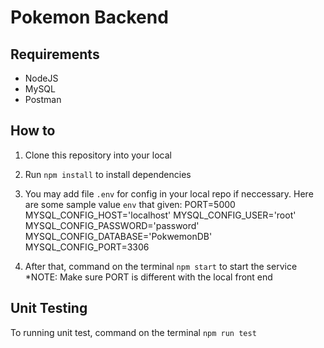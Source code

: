 # Pokemon Backend

## Requirements
* NodeJS
* MySQL
* Postman


## How to
1. Clone this repository into your local
2. Run `npm install` to install dependencies
3. You may add file `.env` for config in your local repo if neccessary. Here are some sample value `env` that given:
PORT=5000
MYSQL_CONFIG_HOST='localhost'
MYSQL_CONFIG_USER='root'
MYSQL_CONFIG_PASSWORD='password'
MYSQL_CONFIG_DATABASE='PokwemonDB'
MYSQL_CONFIG_PORT=3306

5. After that, command on the terminal `npm start` to start the service
   *NOTE: Make sure PORT is different with the local front end

## Unit Testing
To running unit test, command on the terminal `npm run test`
